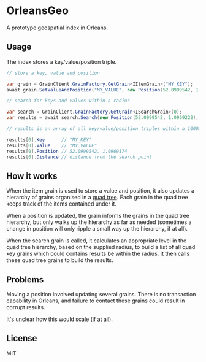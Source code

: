 # OrleansGeo

A prototype geospatial index in Orleans.

## Usage

The index stores a key/value/position triple.

```cs
// store a key, value and position

var grain = GrainClient.GrainFactory.GetGrain<IItemGrain>("MY_KEY");
await grain.SetValueAndPosition("MY_VALUE", new Position(52.0999542, 1.0969174), null);

// search for keys and values within a radius

var search = GrainClient.GrainFactory.GetGrain<ISearchGrain>(0);
var results = await search.Search(new Position(52.0999542, 1.0969222), 1000);

// results is an array of all key/value/position triples within a 1000m radius

results[0].Key 		// "MY_KEY"
results[0].Value 	// "MY_VALUE"
results[0].Position // 52.0999542, 1.0969174
results[0].Distance // distance from the search point
```

## How it works

When the item grain is used to store a value and position, it also updates a hierarchy 
of grains organised in a [quad tree](https://en.wikipedia.org/wiki/Quadtree). Each grain
in the quad tree keeps track of the items contained under it.

When a position is updated, the grain informs the grains in the quad tree hierarchy, but only walks up the hierarchy as far as needed  (sometimes a change in position will only ripple a small way up the hierarchy, if at all).

When the search grain is called, it calculates an appropriate level in the quad tree hierarchy, based on the supplied radius, to build a list of all quad key grains which could contains results be within the radius. It then calls these quad tree grains to build the results.

## Problems

Moving a position involved updating several grains. There is no transaction capability in Orleans, and failure to contact these grains could result in corrupt results.

It's unclear how this would scale (if at all).

## License

MIT
